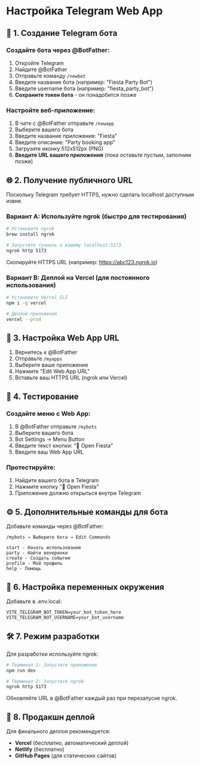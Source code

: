 # Настройка Telegram Web App

## 🤖 1. Создание Telegram бота

### Создайте бота через @BotFather:
1. Откройте Telegram
2. Найдите @BotFather
3. Отправьте команду `/newbot`
4. Введите название бота (например: "Fiesta Party Bot")
5. Введите username бота (например: "fiesta_party_bot")
6. **Сохраните токен бота** - он понадобится позже

### Настройте веб-приложение:
1. В чате с @BotFather отправьте `/newapp`
2. Выберите вашего бота
3. Введите название приложения: "Fiesta"
4. Введите описание: "Party booking app"
5. Загрузите иконку 512x512px (PNG)
6. **Введите URL вашего приложения** (пока оставьте пустым, заполним позже)

## 🌐 2. Получение публичного URL

Поскольку Telegram требует HTTPS, нужно сделать localhost доступным извне.

### Вариант A: Используйте ngrok (быстро для тестирования)
```bash
# Установите ngrok
brew install ngrok

# Запустите туннель к вашему localhost:5173
ngrok http 5173
```
Скопируйте HTTPS URL (например: https://abc123.ngrok.io)

### Вариант B: Деплой на Vercel (для постоянного использования)
```bash
# Установите Vercel CLI
npm i -g vercel

# Деплой приложения
vercel --prod
```

## 🔧 3. Настройка Web App URL

1. Вернитесь к @BotFather
2. Отправьте `/myapps`
3. Выберите ваше приложение
4. Нажмите "Edit Web App URL"
5. Вставьте ваш HTTPS URL (ngrok или Vercel)

## 📱 4. Тестирование

### Создайте меню с Web App:
1. В @BotFather отправьте `/mybots`
2. Выберите вашего бота
3. Bot Settings → Menu Button
4. Введите текст кнопки: "🎉 Open Fiesta"
5. Введите ваш Web App URL

### Протестируйте:
1. Найдите вашего бота в Telegram
2. Нажмите кнопку "🎉 Open Fiesta"
3. Приложение должно открыться внутри Telegram

## ⚙️ 5. Дополнительные команды для бота

Добавьте команды через @BotFather:
```
/mybots → Выберите бота → Edit Commands

start - Начать использование
party - Найти вечеринки
create - Создать событие
profile - Мой профиль
help - Помощь
```

## 🔐 6. Настройка переменных окружения

Добавьте в .env.local:
```env
VITE_TELEGRAM_BOT_TOKEN=your_bot_token_here
VITE_TELEGRAM_BOT_USERNAME=your_bot_username
```

## 🛠️ 7. Режим разработки

Для разработки используйте ngrok:
```bash
# Терминал 1: Запустите приложение
npm run dev

# Терминал 2: Запустите ngrok
ngrok http 5173
```

Обновляйте URL в @BotFather каждый раз при перезапуске ngrok.

## 🚀 8. Продакшн деплой

Для финального деплоя рекомендуется:
- **Vercel** (бесплатно, автоматический деплой)
- **Netlify** (бесплатно)
- **GitHub Pages** (для статических сайтов) 